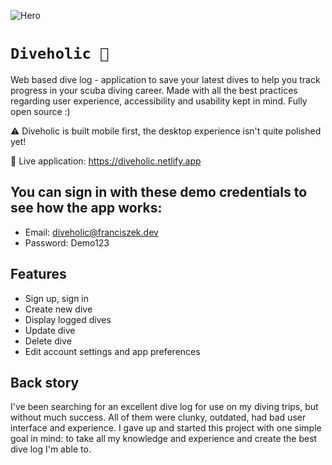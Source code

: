 ![Hero](https://github.com/franekostrowski/diveholic/blob/main/screenshots/hero.png)

# `Diveholic 🤿`

Web based dive log - application to save your latest dives to help you track progress in your scuba diving career. Made with all the best practices regarding user experience, accessibility and usability kept in mind. Fully open source :)

⚠️ Diveholic is built mobile first, the desktop experience isn't quite polished yet!

🔴 Live application: https://diveholic.netlify.app

## You can sign in with these demo credentials to see how the app works:
- Email: diveholic@franciszek.dev
- Password: Demo123

## Features
- Sign up, sign in
- Create new dive
- Display logged dives
- Update dive
- Delete dive
- Edit account settings and app preferences

## Back story

I've been searching for an excellent dive log for use on my diving trips, but without much success. All of them were clunky, outdated, had bad user interface and experience. I gave up and started this project with one simple goal in mind: to take all my knowledge and experience and create the best dive log I'm able to.
